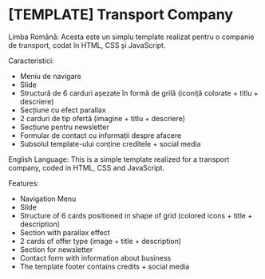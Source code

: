 # [TEMPLATE] Transport Company
 
Limba Română:
Acesta este un simplu template realizat pentru o companie de transport, codat în HTML, CSS și JavaScript.

Caracteristici:
- Meniu de navigare
- Slide
- Structură de 6 carduri așezate în formă de grilă (iconiță colorate + titlu + descriere)
- Secțiune cu efect parallax
- 2 carduri de tip ofertă (imagine + titlu + descriere)
- Secțiune pentru newsletter
- Formular de contact cu informații despre afacere
- Subsolul template-ului conține creditele + social media


English Language:
This is a simple template realized for a transport company, coded in HTML, CSS and JavaScript.

Features:
- Navigation Menu
- Slide
- Structure of 6 cards positioned in shape of grid (colored icons + title + description)
- Section with parallax effect
- 2 cards of offer type (image + title + description)
- Section for newsletter
- Contact form with information about business
- The template footer contains credits + social media
